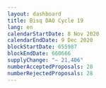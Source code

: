 ```yaml
---
layout: dashboard
title: Bisq DAO Cycle 19
lang: en
calendarStartDate: 8 Nov 2020
calendarEndDate: 9 Dec 2020
blockStartDate: 655987
blockEndDate: 660666
supplyChange: "— 21,406"
numberAcceptedProposals: 28
numberRejectedProposals: 28
---
```

